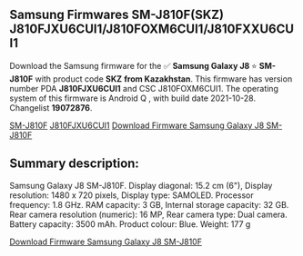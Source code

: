 <h2>Samsung Firmwares SM-J810F(SKZ) J810FJXU6CUI1/J810FOXM6CUI1/J810FXXU6CUI1</h2>
Download the Samsung firmware for the ✅ <strong>Samsung Galaxy J8 </strong> ⭐ <strong>SM-J810F</strong> with product code <strong>SKZ</strong> <strong> from Kazakhstan</strong>. This firmware has version number PDA <strong>J810FJXU6CUI1</strong> and CSC J810FOXM6CUI1. The operating system of this firmware is Android Q , with build date 2021-10-28. Changelist <strong>19072876</strong>.


[SM-J810F](https://samfirm.shop/samsung/model/SM-J810F)
[J810FJXU6CUI1](https://samfirm.shop/samsung/pda/J810FJXU6CUI1)
[Download Firmware Samsung Galaxy J8 SM-J810F](https://samfirm.shop/samsung/firmware/469724)
<h2>Summary description:</h2>
<p>Samsung Galaxy J8 SM-J810F. Display diagonal: 15.2 cm (6"), Display resolution: 1480 x 720 pixels, Display type: SAMOLED. Processor frequency: 1.8 GHz. RAM capacity: 3 GB, Internal storage capacity: 32 GB. Rear camera resolution (numeric): 16 MP, Rear camera type: Dual camera. Battery capacity: 3500 mAh. Product colour: Blue. Weight: 177 g</p>


[Download Firmware Samsung Galaxy J8 SM-J810F](https://samfirm.shop/samsung/firmware/469724)
